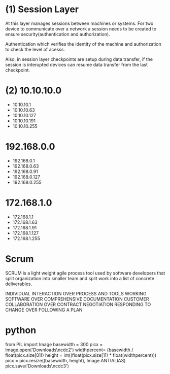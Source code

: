 # (1) Session Layer 
At this layer manages sessions between machines or systems. For two device to communicate over a network a session needs to be created to ensure security(authentication and authorization). 

Authentication which verifies the identity of the machine and authorization to check the level of acesss. 

Also, in session layer checkpoints are setup during data transfer, if the session is interupted devices can resume data transfer from the last checkpoint. 


# (2) 10.10.10.0 
 * 10.10.10.1
 * 10.10.10.63
 * 10.10.10.127
 * 10.10.10.191
 * 10.10.10.255

 # 192.168.0.0
 * 192.168.0.1
 * 192.168.0.63
 * 192.168.0.91
 * 192.168.0.127
 * 192.168.0.255

# 172.168.1.0
 * 172.168.1.1
 * 172.168.1.63
 * 172.168.1.91
 * 172.168.1.127
 * 172.168.1.255


# Scrum 
SCRUM is a light weight agile process tool used by software developers that split organization into  smaller team and split work into a list of concrete deliverables. 

INDIVIDUAL INTERACTION OVER PROCESS AND TOOLS 
WORKING SOFTWARE OVER COMPREHENSIVE DOCUMENTATION 
CUSTOMER COLLABORATION OVER CONTRACT NEGOTIATION 
RESPONDING TO CHANGE OVER FOLLOWING A PLAN 


# python
from PIL import Image
basewidth = 300
picx = Image.open('Downloads\ncdc2')
widthpercent= (basewidth / float(picx.size[0]))
height = int((float(picx.size[1]) * float(widthpercent)))
picx = picx.resize((basewidth, height), Image.ANTIALIAS)
picx.save('Downloads\ncdc3')

